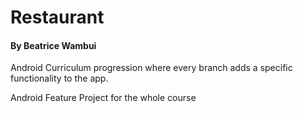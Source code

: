 # Restaurant

#### By Beatrice Wambui

Android Curriculum progression where every branch adds a specific functionality to the app.

Android Feature Project for the whole course
